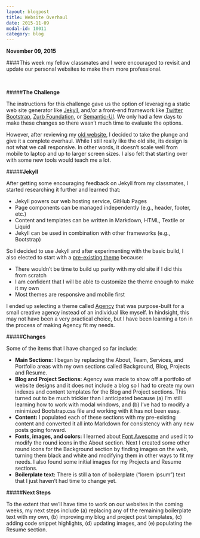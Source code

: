 ```yaml
---
layout: blogpost
title: Website Overhaul
date: 2015-11-09
modal-id: 10011
category: blog
---
```


**November 09, 2015**

####This week my fellow classmates and I were encouraged to revisit and update our personal websites to make them more professional.

<br>

#####**The Challenge**

The instructions for this challenge gave us the option of leveraging a static web site generator like <a href="http://jekyllrb.com/">Jekyll</a>, and/or a front-end framework like <a href="http://getbootstrap.com/">Twitter Bootstrap</a>, <a href="http://foundation.zurb.com/">Zurb Foundation</a>, or <a href="http://semantic-ui.com/">Semantic-UI</a>. We only had a few days to make these changes so there wasn’t much time to evaluate the options.

However, after reviewing my <a href="https://larsjx.github.io/lej/">old website</a>, I decided to take the plunge and give it a complete overhaul. While I still really like the old site, its design is not what we call responsive. In other words, it doesn’t scale well from mobile to laptop and up to larger screen sizes. I also felt that starting over with some new tools would teach me a lot.

#####**Jekyll**

After getting some encouraging feedback on Jekyll from my classmates, I started researching it further and learned that:

  * Jekyll powers our web hosting service, GitHub Pages
  * Page components can be managed independently (e.g., header, footer, etc.)
  * Content and templates can be written in Markdown, HTML, Textile or Liquid
  * Jekyll can be used in combination with other frameworks (e.g., Bootstrap)

So I decided to use Jekyll and after experimenting with the basic build, I also elected to start with a <a href="http://jekyllthemes.org/">pre-existing theme</a> because:

  * There wouldn’t be time to build up parity with my old site if I did this from scratch
  * I am confident that I will be able to customize the theme enough to make it my own
  * Most themes are responsive and mobile first

I ended up selecting a theme called <a href="http://jekyllthemes.org/themes/agency/">Agency</a> that was purpose-built for a small creative agency instead of an individual like myself. In hindsight, this may not have been a very practical choice, but I have been learning a ton in the process of making Agency fit my needs.

#####**Changes**

Some of the items that I have changed so far include:

  * **Main Sections:** I began by replacing the About, Team, Services, and Portfolio areas with my own sections called Background, Blog, Projects and Resume.
  * **Blog and Project Sections:** Agency was made to show off a portfolio of website designs and it does not include a blog so I had to create my own indexes and content templates for the Blog and Project sections. This turned out to be much trickier than I anticipated because (a) I’m still learning how to work with modal windows, and (b) I’ve had to modify a minimized Bootstrap.css file and working with it has not been easy.
  * **Content:** I populated each of these sections with my pre-existing content and converted it all into Markdown for consistency with any new posts going forward.
  * **Fonts, images, and colors:** I learned about <a href="https://fortawesome.github.io/Font-Awesome/">Font Awesome</a> and used it to modify the round icons in the About section. Next I created some other round icons for the Background section by finding images on the web, turning them black and white and modifying them in other ways to fit my needs. I also found some initial images for my Projects and Resume sections.
  * **Boilerplate text:** There is still a ton of boilerplate (“lorem ipsum”) text that I just haven’t had time to change yet.

#####**Next Steps**

To the extent that we’ll have time to work on our websites in the coming weeks, my next steps include (a) replacing any of the remaining boilerplate text with my own, (b) improving my blog and project post templates, (c) adding code snippet highlights, (d) updating images, and (e) populating the Resume section.
